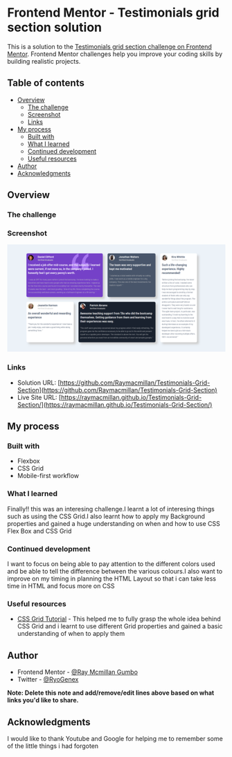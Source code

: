 # Frontend Mentor - Testimonials grid section solution

This is a solution to the [Testimonials grid section challenge on Frontend Mentor](https://www.frontendmentor.io/challenges/testimonials-grid-section-Nnw6J7Un7). Frontend Mentor challenges help you improve your coding skills by building realistic projects. 

## Table of contents

- [Overview](#overview)
  - [The challenge](#the-challenge)
  - [Screenshot](#screenshot)
  - [Links](#links)
- [My process](#my-process)
  - [Built with](#built-with)
  - [What I learned](#what-i-learned)
  - [Continued development](#continued-development)
  - [Useful resources](#useful-resources)
- [Author](#author)
- [Acknowledgments](#acknowledgments)

## Overview

### The challenge

### Screenshot

![](./design/Screenshot_Testimonials%20-%20Brave_1.png)

### Links

- Solution URL: [https://github.com/Raymacmillan/Testimonials-Grid-Section](https://github.com/Raymacmillan/Testimonials-Grid-Section)
- Live Site URL: [https://raymacmillan.github.io/Testimonials-Grid-Section/](https://raymacmillan.github.io/Testimonials-Grid-Section/)

## My process

### Built with

- Flexbox
- CSS Grid
- Mobile-first workflow

### What I learned

Finally!! this was an interesing challenge.I learnt a lot of interesing things such as using the CSS Grid.I also learnt how to apply my Background properties and gained a huge understanding on when and how to use CSS Flex Box and CSS Grid

### Continued development
I want to focus on being able to pay attention to the different colors used and be able to tell the difference between the various colours.I also want to improve on my timing in planning the HTML Layout so that i can take less time in HTML and focus more on CSS

### Useful resources

- [CSS Grid Tutorial](https://www.youtube.com/watch?v=9zBsdzdE4sM&t=716s) - This helped me to fully grasp the whole idea behind CSS Grid and i learnt to use different Grid properties and gained a basic understanding of when to apply them

## Author
- Frontend Mentor - [@Ray Mcmillan Gumbo](https://www.frontendmentor.io/profile/Raymacmillan)
- Twitter - [@RyoGenex](https://twitter.com/RyoGenex)

**Note: Delete this note and add/remove/edit lines above based on what links you'd like to share.**

## Acknowledgments

I would like to thank Youtube and Google for helping me to remember some of the little things i had forgoten